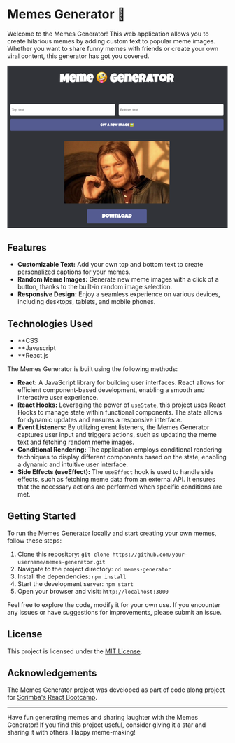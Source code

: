 # Memes Generator 🤪


Welcome to the Memes Generator! This web application allows you to create hilarious memes by adding custom text to popular meme images. Whether you want to share funny memes with friends or create your own viral content, this generator has got you covered.

![Memes Generator](meme-generator-screenshot.png)


## Features

- **Customizable Text:** Add your own top and bottom text to create personalized captions for your memes.
- **Random Meme Images:** Generate new meme images with a click of a button, thanks to the built-in random image selection.
- **Responsive Design:** Enjoy a seamless experience on various devices, including desktops, tablets, and mobile phones.

## Technologies Used

- **CSS
- **Javascript
- **React.js

The Memes Generator is built using the following methods:

- **React:** A JavaScript library for building user interfaces. React allows for efficient component-based development, enabling a smooth and interactive user experience.
- **React Hooks:** Leveraging the power of `useState`, this project uses React Hooks to manage state within functional components. The state allows for dynamic updates and ensures a responsive interface.
- **Event Listeners:** By utilizing event listeners, the Memes Generator captures user input and triggers actions, such as updating the meme text and fetching random meme images.
- **Conditional Rendering:** The application employs conditional rendering techniques to display different components based on the state, enabling a dynamic and intuitive user interface.
- **Side Effects (useEffect):** The `useEffect` hook is used to handle side effects, such as fetching meme data from an external API. It ensures that the necessary actions are performed when specific conditions are met.

## Getting Started

To run the Memes Generator locally and start creating your own memes, follow these steps:

1. Clone this repository: `git clone https://github.com/your-username/memes-generator.git`
2. Navigate to the project directory: `cd memes-generator`
3. Install the dependencies: `npm install`
4. Start the development server: `npm start`
5. Open your browser and visit: `http://localhost:3000`

Feel free to explore the code, modify it for your own use. If you encounter any issues or have suggestions for improvements, please submit an issue.

## License

This project is licensed under the [MIT License](LICENSE).

## Acknowledgements

The Memes Generator project was developed as part of code along project for [Scrimba's React Bootcamp](https://scrimba.com/). 

---

Have fun generating memes and sharing laughter with the Memes Generator! If you find this project useful, consider giving it a star and sharing it with others. Happy meme-making!
